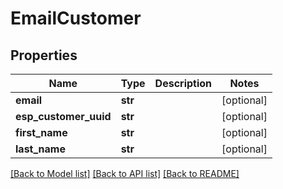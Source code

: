 # EmailCustomer

## Properties
Name | Type | Description | Notes
------------ | ------------- | ------------- | -------------
**email** | **str** |  | [optional] 
**esp_customer_uuid** | **str** |  | [optional] 
**first_name** | **str** |  | [optional] 
**last_name** | **str** |  | [optional] 

[[Back to Model list]](../README.md#documentation-for-models) [[Back to API list]](../README.md#documentation-for-api-endpoints) [[Back to README]](../README.md)


